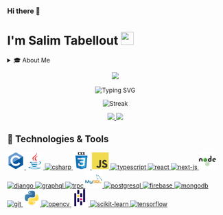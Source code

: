 ### Hi there 👋
# I'm Salim Tabellout <img src="https://raw.githubusercontent.com/MartinHeinz/MartinHeinz/master/wave.gif" width="30px" height="30px" />


 

<details>
<summary>🎓 About Me</summary>

- 🎓 Full Stack Developper &  Master's in software engineering at Sorbonne university 
- 🚀 Interested in Software engineering, Data Science & AI
- 🌍 Passionate about learning
- 📧 Contact: salimtabellout4@gmail.com



<label>Visitors :</label> <br>
![Visitor Count](https://profile-counter.glitch.me/TSM540/count.svg)

</details>





<p align="center">
<img src="https://i.pinimg.com/originals/de/7b/d6/de7bd6a32ee6aba8ab6da671aa4df54b.gif">
</p>

<p align="center">
<img src="http://readme-typing-svg.herokuapp.com?font=Fira+Code&pause=1000&color=64FFDA&center=true&vCenter=true&width=500&lines=Full+Stack+Web+and+Mobile+Developper+💻;Sorbonne+University+Software+Engineer+🖊️;Love's+Coding+in+General" alt="Typing SVG" />
</p>

<p align="center">
  <img src="https://github-readme-streak-stats.herokuapp.com/?user=TSM540&show_icons=true&theme=github_dark&hide_border=true" alt="Streak" style="width: 95%;" />
</p>
<p align="center">
<a href="https://github.com/TSM540">
	<picture>
	<source
		srcset="https://github-readme-stats.vercel.app/api?username=TSM540&show_icons=true&theme=github_light&hide_border=true&bg_color=00000000"
		media="(prefers-color-scheme: light)"
	/>
	<img src="https://github-readme-stats.vercel.app/api?username=TSM540&show_icons=true&theme=github_dark&hide_border=true&bg_color=00000000">
	</picture>
</a>
<a href="https://github.com/TSM540">
	<picture>
	<source
		srcset="https://github-readme-stats.vercel.app/api/top-langs?username=TSM540&show_icons=true&theme=github_dark&hide_border=true&bg_color=00000000&layout=compact&langs_count=8&hide=yacc&card_width=340px"
		media="(prefers-color-scheme: light)"
	/>
	<img src="https://github-readme-stats.vercel.app/api/top-langs?username=TSM540&show_icons=true&theme=github_dark&hide_border=true&bg_color=00000000&layout=compact&langs_count=8&hide=yacc,java&card_width=340px">
	</picture>
</a>
</p>






## 🔧 Technologies & Tools
<p align="left">
    <a href="https://www.cprogramming.com/" target="_blank" rel="noreferrer"> 
        <img src="https://raw.githubusercontent.com/devicons/devicon/master/icons/c/c-original.svg" alt="c" width="40" height="40"/> 
    </a>
    <a href="https://www.java.com" target="_blank" rel="noreferrer"> 
        <img src="https://raw.githubusercontent.com/devicons/devicon/master/icons/java/java-original.svg" alt="java" width="40" height="40"/> 
    </a> 
    <a href="https://www.w3schools.com/html/" target="_blank" rel="noreferrer"> 
        <img src="https://svg-files.pixelied.com/68248b17-19d6-4412-aa0d-8fc79d2c89b4/pixelied-hi.svg" alt="csharp" width="40" height="40"/> 
    </a> 
    <a href="https://www.w3schools.com/css/" target="_blank" rel="noreferrer"> 
        <img src="https://raw.githubusercontent.com/devicons/devicon/master/icons/css3/css3-original-wordmark.svg" alt="css3" width="40" height="40"/> 
    </a>
    <a href="https://developer.mozilla.org/en-US/docs/Web/JavaScript" target="_blank" rel="noreferrer"> 
        <img src="https://raw.githubusercontent.com/devicons/devicon/master/icons/javascript/javascript-original.svg" alt="javascript" width="40" height="40"/> 
    </a>  
    <a href="https://www.typescriptlang.org" target="_blank" rel="noreferrer"> 
        <img src="https://cdn.worldvectorlogo.com/logos/typescript.svg" alt="typescript" width="40" height="40"/> 
    </a>
    <a href="https://react.dev" target="_blank" rel="noreferrer"> 
        <img src="https://upload.wikimedia.org/wikipedia/commons/a/a7/React-icon.svg" alt="react" width="40" height="40"/> 
    </a>   
    <a href="https://nextjs.org" target="_blank" rel="noreferrer"> 
        <img src="https://www.svgrepo.com/show/354113/nextjs-icon.svg" alt="next-js" width="40" height="40"/> 
    </a>   
    <a href="https://nodejs.org" target="_blank" rel="noreferrer"> 
        <img src="https://raw.githubusercontent.com/devicons/devicon/master/icons/nodejs/nodejs-original-wordmark.svg" alt="nodejs" width="40" height="40"/> 
    </a> 
    <a href="https://www.djangoproject.com" target="_blank" rel="noreferrer"> 
        <img src="https://cdn.worldvectorlogo.com/logos/django.svg" alt="django" width="40" height="40"/> 
    </a> 
    <a href="https://graphql.org" target="_blank" rel="noreferrer"> 
        <img src="https://www.vectorlogo.zone/logos/graphql/graphql-icon.svg" alt="graphql" width="40" height="40"/> 
    </a> 
    <a href="https://trpc.io" target="_blank" rel="noreferrer"> 
        <img src="https://seeklogo.com/images/T/trpc-logo-741E01B855-seeklogo.com.png" alt="trpc" width="40" height="40"/> 
    </a> 
    <a href="https://www.mysql.com/" target="_blank" rel="noreferrer"> 
        <img src="https://raw.githubusercontent.com/devicons/devicon/master/icons/mysql/mysql-original-wordmark.svg" alt="mysql" width="40" height="40"/> 
    </a> 
    <a href="https://www.postgresql.org" target="_blank" rel="noreferrer"> 
        <img src="https://www.vectorlogo.zone/logos/postgresql/postgresql-icon.svg" alt="postgresql" width="40" height="40"/> 
    </a> 
    <a href="https://firebase.google.com/" target="_blank" rel="noreferrer"> 
        <img src="https://www.vectorlogo.zone/logos/firebase/firebase-icon.svg" alt="firebase" width="40" height="40"/> 
    </a> 
    <a href="https://www.mongodb.com" target="_blank" rel="noreferrer"> 
        <img src="https://www.vectorlogo.zone/logos/mongodb/mongodb-icon.svg" alt="mongodb" width="40" height="40"/> 
    </a> 
    <a href="https://git-scm.com/" target="_blank" rel="noreferrer"> 
        <img src="https://www.vectorlogo.zone/logos/git-scm/git-scm-icon.svg" alt="git" width="40" height="40"/> 
    </a>   
    <a href="https://www.python.org" target="_blank" rel="noreferrer"> 
        <img src="https://raw.githubusercontent.com/devicons/devicon/master/icons/python/python-original.svg" alt="python" width="40" height="40"/> 
    </a> 
    <a href="https://opencv.org/" target="_blank" rel="noreferrer"> 
        <img src="https://www.vectorlogo.zone/logos/opencv/opencv-icon.svg" alt="opencv" width="40" height="40"/> 
    </a>  
    <a href="https://pandas.pydata.org/" target="_blank" rel="noreferrer"> 
        <img src="https://raw.githubusercontent.com/devicons/devicon/2ae2a900d2f041da66e950e4d48052658d850630/icons/pandas/pandas-original.svg" alt="pandas" width="40" height="40"/> 
    </a> 
    <a href="https://scikit-learn.org/stable/" target="_blank" rel="noreferrer"> 
        <img src="https://logosdownload.com/logo/scikit-learn-logo.svg" alt="scikit-learn" width="40" height="40"/> 
    </a> 
    <a href="https://www.tensorflow.org" target="_blank" rel="noreferrer"> 
        <img src="https://www.vectorlogo.zone/logos/tensorflow/tensorflow-icon.svg" alt="tensorflow" width="40" height="40"/> 
    </a> 

</p>

<!--
 is a ✨ _special_ ✨ repository because its `README.md` (this file) appears on your GitHub profile.

Here are some ideas to get you started:

- 🔭 I’m currently working on ...
- 🌱 I’m currently learning ...
- 👯 I’m looking to collaborate on ...
- 🤔 I’m looking for help with ...
- 💬 Ask me about ...
- 📫 How to reach me: ...
- 😄 Pronouns: ...
- ⚡ Fun fact: ...
-->
